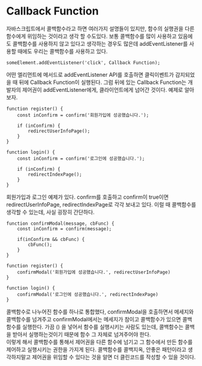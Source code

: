 # Callback Function

자바스크립트에서 콜백함수라고 하면 여러가지 설명들이 있지만, 함수의 실행권을 다른 함수에게 위임하는 것이라고 생각 할 수도있다. 보통 콜백함수를 많이 사용하고 있음에도 콜백함수를 사용하지 않고 있다고 생각하는 경우도 많은데 addEventListener를 사용할 때에도 우리는 콜백함수를 사용하고 있다.

```
someElement.addEventListener('click', Callback Function);
```

어떤 엘리먼트에 메서드로 addEventListener API를 호출하면 클릭이벤트가 감지되었을 때 뒤에 Callback Function이 실행된다. 그럼 뒤에 있는 Callback Function는 개발자의 제어권이 addEventListener에게, 클라이언트에게 넘어간 것이다. 예제로 알아보자.

```
function register() {
    const inConfirm = confirm('회원가입에 성공했습니다.');

    if (inConfirm) {
        redirectUserInfoPage();
    }
}

function login() {
    const inConfirm = confirm('로그인에 성공했습니다.');

    if (inConfirm) {
        redirectIndexPage();
    }
}
```

회원가입과 로그인 예제가 있다. confirm를 호출하고 confirm이 true이면 redirectUserInfoPage, redirectIndexPage로 각각 보내고 있다. 이럴 때 콜백함수를 생각할 수 있는데, 사실 굉장히 간단하다.

```
function confirmModal(message, cbFunc) {
    const inConfirm = confirm(message);

    if(inConfirm && cbFunc) {
        cbFunc();
    }
}

function register() {
    confirmModal('회원가입에 성공했습니다.', redirectUserInfoPage)
}

function login() {
    confirmModal('로그인에 성공했습니다.', redirectIndexPage)
}

```

콜백함수로 나누어진 함수를 하나로 통합했다, confirmModal을 호출하면서 메세지와 콜백함수를 넘겨주고 confirmModal에서는 메세지가 참이고 콜백함수가 있으면 콜백함수를 실행한다. 가끔 () 을 넣어서 함수를 실행시키는 사람도 있는데, 콜백함수는 콜백을 받아서 실행하는것이기 때문에 함수 그 자체로 넘겨주어야 한다.  
이렇게 해서 콜백함수를 통해서 제어권을 다른 함수에 넘기고 그 함수에서 만든 함수를 제어하고 실행시키는 권한을 가지게 된다. 콜백함수를 콜백지옥, 안좋은 패턴이라고 생각하지말고 제어권을 위임할 수 있다는 것을 알면 더 클린코드를 작성할 수 있을 것이다.
